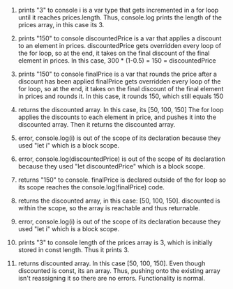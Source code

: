 1. prints "3" to console
i is a var type that gets incremented in a for loop until it reaches prices.length.
Thus, console.log prints the length of the prices array, in this case its 3.

2. prints "150" to console
discountedPrice is a var that applies a discount to an element in prices.
discountedPrice gets overridden every loop of the for loop, so at the end, it takes on the final
discount of the final element in prices. In this case, 300 * (1-0.5) = 150 = discountedPrice

3. prints "150" to console
finalPrice is a var that rounds the price after a discount has been applied
finalPrice gets overridden every loop of the for loop, so at the end, it takes on the final
discount of the final element in prices and rounds it.
In this case, it rounds 150, which still equals 150

4. returns the discounted array. In this case, its [50, 100, 150]
The for loop applies the discounts to each element in price, and pushes it into the discounted array.
Then it returns the discounted array.

5. error, console.log(i) is out of the scope of its declaration because they used "let i" which is
a block scope.

6. error, console.log(discountedPrice) is out of the scope of its declaration because they used
"let discountedPrice" which is a block scope.

7. returns "150" to console. finalPrice is declared outside of the for loop so its scope reaches
the console.log(finalPrice) code.

8. returns the discounted array, in this case: [50, 100, 150]. discounted is within the scope, so
the array is reachable and thus returnable.

9. error, console.log(i) is out of the scope of its declaration because they used "let i" which is
a block scope.

10. prints "3" to console
length of the prices array is 3, which is initially stored in const length. Thus it prints 3.

11. returns discounted array. In this case [50, 100, 150]. Even though discounted is const, its an
array. Thus, pushing onto the existing array isn't reassigning it so there are no errors. Functionality
is normal.
